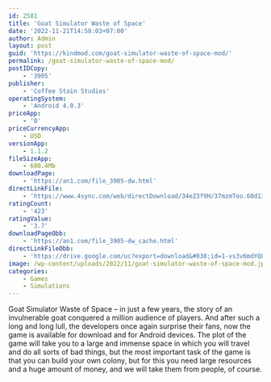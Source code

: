 ```yaml
---
id: 2581
title: 'Goat Simulator Waste of Space'
date: '2022-11-21T14:58:03+07:00'
author: Admin
layout: post
guid: 'https://kindmod.com/goat-simulator-waste-of-space-mod/'
permalink: /goat-simulator-waste-of-space-mod/
postIDCopy:
    - '3905'
publisher:
    - 'Coffee Stain Studios'
operatingSystem:
    - 'Android 4.0.3'
priceApp:
    - '0'
priceCurrencyApp:
    - USD
versionApp:
    - 1.1.2
fileSizeApp:
    - 680.4Mb
downloadPage:
    - 'https://an1.com/file_3905-dw.html'
directLinkFile:
    - 'https://www.4sync.com/web/directDownload/34eZ3f9H/37mzmToo.60d131b2420bb1202d3b5aa1b4ef507c'
ratingCount:
    - '423'
ratingValue:
    - '3.7'
downloadPageObb:
    - 'https://an1.com/file_3905-dw_cache.html'
directLinkFileObb:
    - 'https://drive.google.com/uc?export=download&#038;id=1-vs3v6mdYQ8bjCnf81o17OV9Se8X6kVa'
image: /wp-content/uploads/2022/11/goat-simulator-waste-of-space-mod.jpg
categories:
    - Games
    - Simulations
---
```


Goat Simulator Waste of Space – in just a few years, the story of an invulnerable goat conquered a million audience of players. And after such a long and long lull, the developers once again surprise their fans, now the game is available for download and for Android devices. The plot of the game will take you to a large and immense space in which you will travel and do all sorts of bad things, but the most important task of the game is that you can build your own colony, but for this you need large resources and a huge amount of money, and we will take them from people, of course.
